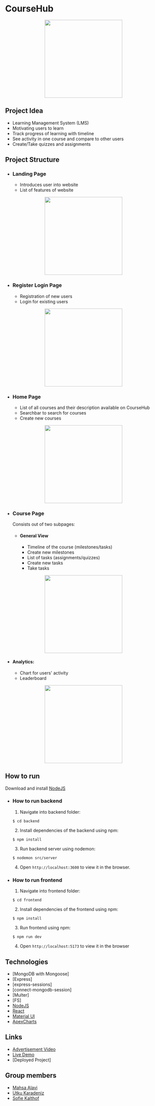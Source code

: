 # CourseHub
<p align="center">
  <img height="250px" src="https://github.com/sofiekalthof/CourseHub/assets/82824083/bbc9ee2f-2ef8-42ca-8254-fac1c39efdaa">
</p>


## Project Idea
- Learning Management System (LMS) 
- Motivating users to learn
- Track progress of learning with timeline
- See activity in one course and compare to other users
- Create/Take quizzes and assignments

## Project Structure

- ### Landing Page
  - Introduces user into website
  - List of features of website

<p align="center">
  <img height="250px" src="https://github.com/sofiekalthof/CourseHub/assets/82824083/5925232e-7873-4381-b521-ca7f8740046f">
</p>

- ### Register Login Page
  - Registration of new users
  - Login for existing users

<p align="center">
  <img height="250px" src="https://github.com/sofiekalthof/CourseHub/assets/82824083/a1438668-99ca-4d40-a7b2-b11d30cd396b">
</p>

- ### Home Page
  - List of all courses and their description available on CourseHub
  - Searchbar to search for courses
  - Create new courses

<p align="center">
  <img height="250px" src="https://github.com/sofiekalthof/CourseHub/assets/82824083/4f0a27de-98b7-4539-a894-3f2fe53b3468">
</p>


- ### Course Page
  Consists out of two subpages:
  
  - #### General View
    - Timeline of the course (milestones/tasks)
    - Create new milestones
    - List of tasks (assignments/quizzes)
    - Create new tasks
    - Take tasks
    
<p align="center">
  <img height="250px" src="https://github.com/sofiekalthof/CourseHub/assets/82824083/117d2f98-39a3-451d-b133-16914da4ca7f">
</p>


 - #### Analytics:
    - Chart for users' activity 
    - Leaderboard
      
<p align="center">
  <img height="250px" src="https://github.com/sofiekalthof/CourseHub/assets/82824083/29fc9f68-d27e-4dbe-b336-e55d51eaf7c2">
</p>  

## How to run
Download and install [NodeJS](https://nodejs.org/de/download/)
- ### How to run backend
  1. Navigate into backend folder: 
  ```
  $ cd backend
  ```
  2. Install dependencies of the backend using npm: 
  ```
  $ npm install
  ```
  3. Run backend server using nodemon:
  ```
  $ nodemon src/server
  ```
  4. Open `http://localhost:3600` to view it in the browser.

- ### How to run frontend
  1. Navigate into frontend folder: 
  ```
  $ cd frontend
  ```
  2. Install dependencies of the frontend using npm: 
  ```
  $ npm install
  ```
  3. Run frontend using npm:
  ```
  $ npm run dev
  ```
  4. Open `http://localhost:5173` to view it in the browser

## Technologies
- [MongoDB with Mongoose]
- [Express]
- [express-sessions]
- [connect-mongodb-session]
- [Multer]
- [FS]
- [NodeJS](https://nodejs.org/de/download/)
- [React](https://reactjs.org/docs/getting-started.html)
- [Material UI](https://material-ui.com/getting-started/installation/)
- [ApexCharts](https://apexcharts.com/docs/react-charts/)

## Links
- [Advertisement Video](https://youtu.be/4Y8YGkVlAvQ)
- [Live Demo](https://youtu.be/w5ySgMsMuqw)
- [Deployed Project]
 

## Group members
- [Mahsa Alavi](https://github.com/mhsalavi)
- [Utku Karadeniz](https://github.com/blocksea)
- [Sofie Kalthof](https://github.com/sofiekalthof)
